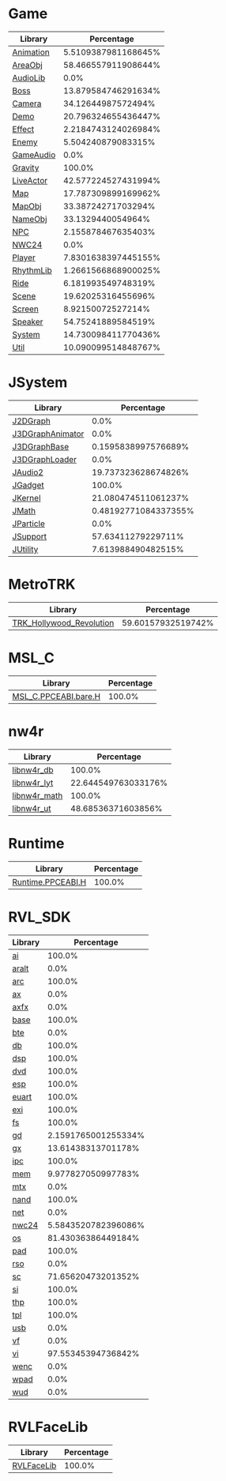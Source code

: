 # Game
| Library | Percentage |
| ------------- | ------------- |
| [Animation](https://github.com/shibbo/Petari/blob/master/docs/lib/Game/Animation.md) | 5.5109387981168645% |
| [AreaObj](https://github.com/shibbo/Petari/blob/master/docs/lib/Game/AreaObj.md) | 58.466557911908644% |
| [AudioLib](https://github.com/shibbo/Petari/blob/master/docs/lib/Game/AudioLib.md) | 0.0% |
| [Boss](https://github.com/shibbo/Petari/blob/master/docs/lib/Game/Boss.md) | 13.879584746291634% |
| [Camera](https://github.com/shibbo/Petari/blob/master/docs/lib/Game/Camera.md) | 34.12644987572494% |
| [Demo](https://github.com/shibbo/Petari/blob/master/docs/lib/Game/Demo.md) | 20.796324655436447% |
| [Effect](https://github.com/shibbo/Petari/blob/master/docs/lib/Game/Effect.md) | 2.2184743124026984% |
| [Enemy](https://github.com/shibbo/Petari/blob/master/docs/lib/Game/Enemy.md) | 5.504240879083315% |
| [GameAudio](https://github.com/shibbo/Petari/blob/master/docs/lib/Game/GameAudio.md) | 0.0% |
| [Gravity](https://github.com/shibbo/Petari/blob/master/docs/lib/Game/Gravity.md) | 100.0% |
| [LiveActor](https://github.com/shibbo/Petari/blob/master/docs/lib/Game/LiveActor.md) | 42.577224527431994% |
| [Map](https://github.com/shibbo/Petari/blob/master/docs/lib/Game/Map.md) | 17.787309899169962% |
| [MapObj](https://github.com/shibbo/Petari/blob/master/docs/lib/Game/MapObj.md) | 33.38724271703294% |
| [NameObj](https://github.com/shibbo/Petari/blob/master/docs/lib/Game/NameObj.md) | 33.1329440054964% |
| [NPC](https://github.com/shibbo/Petari/blob/master/docs/lib/Game/NPC.md) | 2.155878467635403% |
| [NWC24](https://github.com/shibbo/Petari/blob/master/docs/lib/Game/NWC24.md) | 0.0% |
| [Player](https://github.com/shibbo/Petari/blob/master/docs/lib/Game/Player.md) | 7.8301638397445155% |
| [RhythmLib](https://github.com/shibbo/Petari/blob/master/docs/lib/Game/RhythmLib.md) | 1.2661566868900025% |
| [Ride](https://github.com/shibbo/Petari/blob/master/docs/lib/Game/Ride.md) | 6.181993549748319% |
| [Scene](https://github.com/shibbo/Petari/blob/master/docs/lib/Game/Scene.md) | 19.62025316455696% |
| [Screen](https://github.com/shibbo/Petari/blob/master/docs/lib/Game/Screen.md) | 8.92150072527214% |
| [Speaker](https://github.com/shibbo/Petari/blob/master/docs/lib/Game/Speaker.md) | 54.75241889584519% |
| [System](https://github.com/shibbo/Petari/blob/master/docs/lib/Game/System.md) | 14.730098411770436% |
| [Util](https://github.com/shibbo/Petari/blob/master/docs/lib/Game/Util.md) | 10.090099514848767% |
# JSystem
| Library | Percentage |
| ------------- | ------------- |
| [J2DGraph](https://github.com/shibbo/Petari/blob/master/docs/lib/JSystem/J2DGraph.md) | 0.0% |
| [J3DGraphAnimator](https://github.com/shibbo/Petari/blob/master/docs/lib/JSystem/J3DGraphAnimator.md) | 0.0% |
| [J3DGraphBase](https://github.com/shibbo/Petari/blob/master/docs/lib/JSystem/J3DGraphBase.md) | 0.1595838997576689% |
| [J3DGraphLoader](https://github.com/shibbo/Petari/blob/master/docs/lib/JSystem/J3DGraphLoader.md) | 0.0% |
| [JAudio2](https://github.com/shibbo/Petari/blob/master/docs/lib/JSystem/JAudio2.md) | 19.737323628674826% |
| [JGadget](https://github.com/shibbo/Petari/blob/master/docs/lib/JSystem/JGadget.md) | 100.0% |
| [JKernel](https://github.com/shibbo/Petari/blob/master/docs/lib/JSystem/JKernel.md) | 21.080474511061237% |
| [JMath](https://github.com/shibbo/Petari/blob/master/docs/lib/JSystem/JMath.md) | 0.48192771084337355% |
| [JParticle](https://github.com/shibbo/Petari/blob/master/docs/lib/JSystem/JParticle.md) | 0.0% |
| [JSupport](https://github.com/shibbo/Petari/blob/master/docs/lib/JSystem/JSupport.md) | 57.63411279229711% |
| [JUtility](https://github.com/shibbo/Petari/blob/master/docs/lib/JSystem/JUtility.md) | 7.613988490482515% |
# MetroTRK
| Library | Percentage |
| ------------- | ------------- |
| [TRK_Hollywood_Revolution](https://github.com/shibbo/Petari/blob/master/docs/lib/MetroTRK/TRK_Hollywood_Revolution.md) | 59.60157932519742% |
# MSL_C
| Library | Percentage |
| ------------- | ------------- |
| [MSL_C.PPCEABI.bare.H](https://github.com/shibbo/Petari/blob/master/docs/lib/MSL_C/MSL_C.PPCEABI.bare.H.md) | 100.0% |
# nw4r
| Library | Percentage |
| ------------- | ------------- |
| [libnw4r_db](https://github.com/shibbo/Petari/blob/master/docs/lib/nw4r/libnw4r_db.md) | 100.0% |
| [libnw4r_lyt](https://github.com/shibbo/Petari/blob/master/docs/lib/nw4r/libnw4r_lyt.md) | 22.644549763033176% |
| [libnw4r_math](https://github.com/shibbo/Petari/blob/master/docs/lib/nw4r/libnw4r_math.md) | 100.0% |
| [libnw4r_ut](https://github.com/shibbo/Petari/blob/master/docs/lib/nw4r/libnw4r_ut.md) | 48.68536371603856% |
# Runtime
| Library | Percentage |
| ------------- | ------------- |
| [Runtime.PPCEABI.H](https://github.com/shibbo/Petari/blob/master/docs/lib/Runtime/Runtime.PPCEABI.H.md) | 100.0% |
# RVL_SDK
| Library | Percentage |
| ------------- | ------------- |
| [ai](https://github.com/shibbo/Petari/blob/master/docs/lib/RVL_SDK/ai.md) | 100.0% |
| [aralt](https://github.com/shibbo/Petari/blob/master/docs/lib/RVL_SDK/aralt.md) | 0.0% |
| [arc](https://github.com/shibbo/Petari/blob/master/docs/lib/RVL_SDK/arc.md) | 100.0% |
| [ax](https://github.com/shibbo/Petari/blob/master/docs/lib/RVL_SDK/ax.md) | 0.0% |
| [axfx](https://github.com/shibbo/Petari/blob/master/docs/lib/RVL_SDK/axfx.md) | 0.0% |
| [base](https://github.com/shibbo/Petari/blob/master/docs/lib/RVL_SDK/base.md) | 100.0% |
| [bte](https://github.com/shibbo/Petari/blob/master/docs/lib/RVL_SDK/bte.md) | 0.0% |
| [db](https://github.com/shibbo/Petari/blob/master/docs/lib/RVL_SDK/db.md) | 100.0% |
| [dsp](https://github.com/shibbo/Petari/blob/master/docs/lib/RVL_SDK/dsp.md) | 100.0% |
| [dvd](https://github.com/shibbo/Petari/blob/master/docs/lib/RVL_SDK/dvd.md) | 100.0% |
| [esp](https://github.com/shibbo/Petari/blob/master/docs/lib/RVL_SDK/esp.md) | 100.0% |
| [euart](https://github.com/shibbo/Petari/blob/master/docs/lib/RVL_SDK/euart.md) | 100.0% |
| [exi](https://github.com/shibbo/Petari/blob/master/docs/lib/RVL_SDK/exi.md) | 100.0% |
| [fs](https://github.com/shibbo/Petari/blob/master/docs/lib/RVL_SDK/fs.md) | 100.0% |
| [gd](https://github.com/shibbo/Petari/blob/master/docs/lib/RVL_SDK/gd.md) | 2.1591765001255334% |
| [gx](https://github.com/shibbo/Petari/blob/master/docs/lib/RVL_SDK/gx.md) | 13.61438313701178% |
| [ipc](https://github.com/shibbo/Petari/blob/master/docs/lib/RVL_SDK/ipc.md) | 100.0% |
| [mem](https://github.com/shibbo/Petari/blob/master/docs/lib/RVL_SDK/mem.md) | 9.977827050997783% |
| [mtx](https://github.com/shibbo/Petari/blob/master/docs/lib/RVL_SDK/mtx.md) | 0.0% |
| [nand](https://github.com/shibbo/Petari/blob/master/docs/lib/RVL_SDK/nand.md) | 100.0% |
| [net](https://github.com/shibbo/Petari/blob/master/docs/lib/RVL_SDK/net.md) | 0.0% |
| [nwc24](https://github.com/shibbo/Petari/blob/master/docs/lib/RVL_SDK/nwc24.md) | 5.5843520782396086% |
| [os](https://github.com/shibbo/Petari/blob/master/docs/lib/RVL_SDK/os.md) | 81.43036386449184% |
| [pad](https://github.com/shibbo/Petari/blob/master/docs/lib/RVL_SDK/pad.md) | 100.0% |
| [rso](https://github.com/shibbo/Petari/blob/master/docs/lib/RVL_SDK/rso.md) | 0.0% |
| [sc](https://github.com/shibbo/Petari/blob/master/docs/lib/RVL_SDK/sc.md) | 71.65620473201352% |
| [si](https://github.com/shibbo/Petari/blob/master/docs/lib/RVL_SDK/si.md) | 100.0% |
| [thp](https://github.com/shibbo/Petari/blob/master/docs/lib/RVL_SDK/thp.md) | 100.0% |
| [tpl](https://github.com/shibbo/Petari/blob/master/docs/lib/RVL_SDK/tpl.md) | 100.0% |
| [usb](https://github.com/shibbo/Petari/blob/master/docs/lib/RVL_SDK/usb.md) | 0.0% |
| [vf](https://github.com/shibbo/Petari/blob/master/docs/lib/RVL_SDK/vf.md) | 0.0% |
| [vi](https://github.com/shibbo/Petari/blob/master/docs/lib/RVL_SDK/vi.md) | 97.55345394736842% |
| [wenc](https://github.com/shibbo/Petari/blob/master/docs/lib/RVL_SDK/wenc.md) | 0.0% |
| [wpad](https://github.com/shibbo/Petari/blob/master/docs/lib/RVL_SDK/wpad.md) | 0.0% |
| [wud](https://github.com/shibbo/Petari/blob/master/docs/lib/RVL_SDK/wud.md) | 0.0% |
# RVLFaceLib
| Library | Percentage |
| ------------- | ------------- |
| [RVLFaceLib](https://github.com/shibbo/Petari/blob/master/docs/lib/RVLFaceLib/RVLFaceLib.md) | 100.0% |
